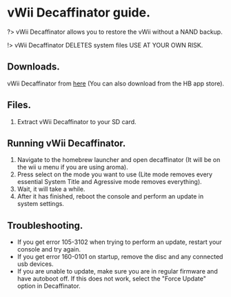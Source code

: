 # vWii Decaffinator guide.

?> vWii Decaffinator allows you to restore the vWii without a NAND backup.

!> vWii Decaffinator DELETES system files USE AT YOUR OWN RISK.

## Downloads.
vWii Decaffinator from [here](https://github.com/GaryOderNichts/vWii-Decaffeinator/releases/download/v2/decaffeinator.zip) (You can also download from the HB app store).

## Files.
1. Extract vWii Decaffinator to your SD card.

## Running vWii Decaffinator.
1. Navigate to the homebrew launcher and open decaffinator (It will be on the wii u menu if you are using aroma).
2. Press select on the mode you want to use (Lite mode removes every essential System Title and Agressive mode removes everything).
3. Wait, it will take a while.
4. After it has finished, reboot the console and perform an update in system settings.

## Troubleshooting.
- If you get error 105-3102 when trying to perform an update, restart your console and try again.
- If you get error 160-0101 on startup, remove the disc and any connected usb devices.
- If you are unable to update, make sure you are in regular firmware and have autoboot off. If this does not work, select the "Force Update" option in Decaffinator.
